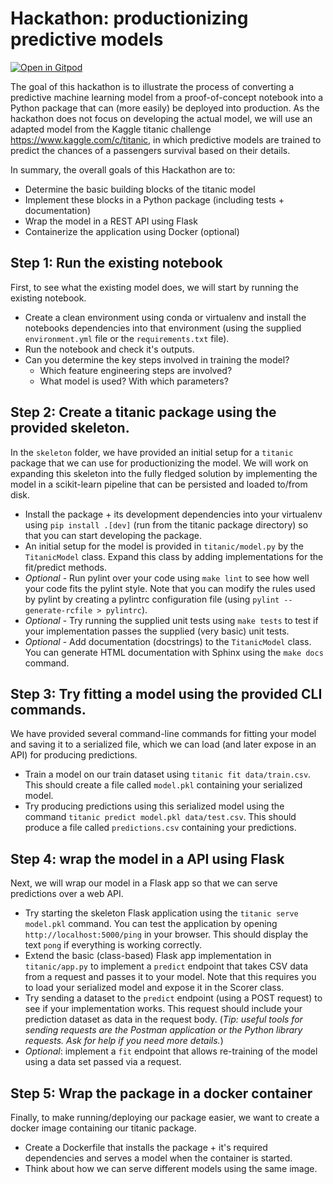 # Hackathon: productionizing predictive models

[![Open in Gitpod](https://gitpod.io/button/open-in-gitpod.svg)](https://gitpod.io/#https://github.com/jrderuiter/code-breakfast-productionizing)

The goal of this hackathon is to illustrate the process of converting a predictive
machine learning model from a proof-of-concept notebook into a Python package that
can (more easily) be deployed into production. As the hackathon does not focus on
developing the actual model, we will use an adapted model from the Kaggle titanic
challenge https://www.kaggle.com/c/titanic, in which predictive models are trained
to predict the chances of a passengers survival based on their details.

In summary, the overall goals of this Hackathon are to:

- Determine the basic building blocks of the titanic model
- Implement these blocks in a Python package (including tests + documentation)
- Wrap the model in a REST API using Flask
- Containerize the application using Docker (optional)

## Step 1: Run the existing notebook

First, to see what the existing model does, we will start by running the existing
notebook.

- Create a clean environment using conda or virtualenv and install the notebooks
  dependencies into that environment (using the supplied `environment.yml` file
  or the `requirements.txt` file).
- Run the notebook and check it's outputs.
- Can you determine the key steps involved in training the model?
    - Which feature engineering steps are involved?
    - What model is used? With which parameters?

## Step 2: Create a titanic package using the provided skeleton.

In the `skeleton` folder, we have provided an initial setup for a `titanic` package
that we can use for productionizing the model. We will work on expanding this skeleton
into the fully fledged solution by implementing the model in a scikit-learn pipeline
that can be persisted and loaded to/from disk.

- Install the package + its development dependencies into your virtualenv using
  `pip install .[dev]` (run from the titanic package directory) so that you can start
  developing the package.
- An initial setup for the model is provided in `titanic/model.py` by the `TitanicModel`
  class. Expand this class by adding implementations for the fit/predict methods.
- *Optional* - Run pylint over your code using `make lint` to see how well your code
  fits the pylint style. Note that you can modify the rules used by pylint by creating
  a pylintrc configuration file (using `pylint --generate-rcfile > pylintrc`).
- *Optional* - Try running the supplied unit tests using `make tests` to test if your
  implementation passes the supplied (very basic) unit tests.
- *Optional* - Add documentation (docstrings) to the `TitanicModel` class. You can
  generate HTML documentation with Sphinx using the `make docs` command.

## Step 3: Try fitting a model using the provided CLI commands.

We have provided several command-line commands for fitting your model and saving it
to a serialized file, which we can load (and later expose in an API) for producing
predictions.

- Train a model on our train dataset using `titanic fit data/train.csv`. This should
  create a file called `model.pkl` containing your serialized model.
- Try producing predictions using this serialized model using the command
  `titanic predict model.pkl data/test.csv`. This should produce a file called
  `predictions.csv` containing your predictions.

## Step 4: wrap the model in a API using Flask

Next, we will wrap our model in a Flask app so that we can serve predictions over
a web API.

- Try starting the skeleton Flask application using the `titanic serve model.pkl`
  command. You can test the application by opening `http://localhost:5000/ping`
  in your browser. This should display the text `pong` if everything is working
  correctly.
- Extend the basic (class-based) Flask app implementation in `titanic/app.py` to
  implement a `predict` endpoint that takes CSV data from a request and passes it to
  your model. Note that this requires you to load your serialized model and expose
  it in the Scorer class.
- Try sending a dataset to the `predict` endpoint (using a POST request) to see if
  your implementation works. This request should include your prediction dataset as
  data in the request body. (*Tip: useful tools for sending requests are the Postman
  application or the Python library requests. Ask for help if you need more details.*)
- *Optional*: implement a `fit` endpoint that allows re-training of the model using
  a data set passed via a request.

## Step 5: Wrap the package in a docker container

Finally, to make running/deploying our package easier, we want to create a docker
image containing our titanic package.

- Create a Dockerfile that installs the package + it's required dependencies and
  serves a model when the container is started.
- Think about how we can serve different models using the same image.
